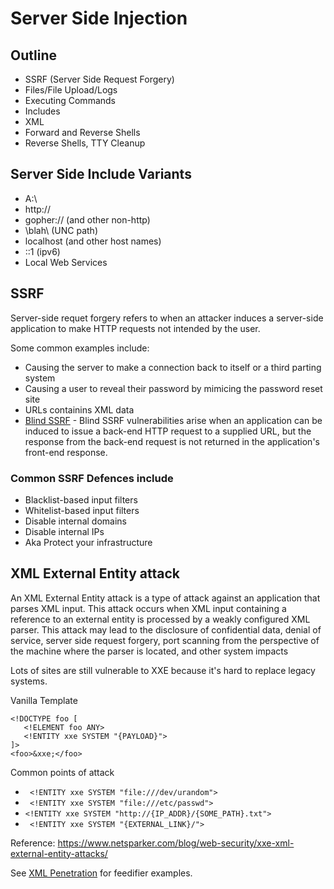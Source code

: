 # Server Side Injection  

## Outline 
* SSRF (Server Side Request Forgery) 
* Files/File Upload/Logs
* Executing Commands
* Includes
* XML 
* Forward and Reverse Shells 
* Reverse Shells, TTY Cleanup 

## Server Side Include Variants 
* A:\ 
* http://
* gopher:// (and other non-http) 
* \\blah\ (UNC path) 
* localhost (and other host names) 
* ::1 (ipv6) 
* Local Web Services 

## SSRF 

Server-side requet forgery refers to when an attacker induces a server-side application to make HTTP requests not intended by the user. 

Some common examples include: 
* Causing the server to make a connection back to itself or a third parting system 
* Causing a user to reveal their password by mimicing the password reset site 
* URLs containins XML data
* [Blind SSRF](https://portswigger.net/web-security/ssrf/blind) - Blind SSRF vulnerabilities arise when an application can be induced to issue a back-end HTTP request to a supplied URL, but the response from the back-end request is not returned in the application's front-end response.


### Common SSRF Defences include 
* Blacklist-based input filters 
* Whitelist-based input filters
* Disable internal domains 
* Disable internal IPs 
* Aka Protect your infrastructure 

## XML External Entity attack 

An XML External Entity attack is a type of attack
against an application that parses XML input. This attack occurs when XML input containing a reference to an external entity is processed by a weakly configured XML parser. This attack may lead to the disclosure of confidential data, denial of service, server side request
forgery, port scanning from the perspective of the machine where the parser is located, and other system impacts

Lots of sites are still vulnerable to XXE because it's hard to replace legacy systems. 

Vanilla Template 
 ``` <?xml version="1.0" encoding="utf-8"?>
<!DOCTYPE foo [
    <!ELEMENT foo ANY>
    <!ENTITY xxe SYSTEM "{PAYLOAD}">
]>
<foo>&xxe;</foo>
```

Common points of attack 
* ` <!ENTITY xxe SYSTEM "file:///dev/urandom">`
* ` <!ENTITY xxe SYSTEM "file:///etc/passwd">`
* `<!ENTITY xxe SYSTEM "http://{IP_ADDR}/{SOME_PATH}.txt">`
*  ` <!ENTITY xxe SYSTEM "{EXTERNAL_LINK}/">`

Reference: https://www.netsparker.com/blog/web-security/xxe-xml-external-entity-attacks/


See [XML Penetration](./penetration_XXE.md) for feedifier examples.




